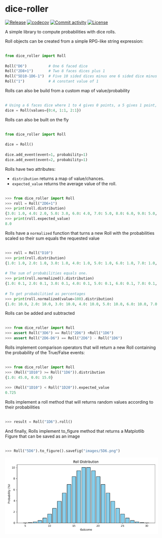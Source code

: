 # dice-roller

[![Release](https://img.shields.io/github/v/release/rguillon/dice-roller)](https://img.shields.io/github/v/release/rguillon/dice-roller)
[![codecov](https://codecov.io/gh/rguillon/dice-roller/branch/main/graph/badge.svg)](https://codecov.io/gh/rguillon/dice-roller)
[![Commit activity](https://img.shields.io/github/commit-activity/m/rguillon/dice-roller)](https://img.shields.io/github/commit-activity/m/rguillon/dice-roller)
[![License](https://img.shields.io/github/license/rguillon/dice-roller)](https://img.shields.io/github/license/rguillon/dice-roller)

A simple library to compute probabilities with dice rolls.


Roll objects can be created from a simple RPG-like string expression:

```python

from dice_roller import Roll

Roll("D6")          # One 6 faced dice
Roll("2D8+1")       # Two 8 faces dices plus 1
Roll("5D10-1D6-1")  # Five 10 sided dices minus one 6 sided dice minus 1
Roll("1")           # A constant value of 1

```

Rolls can also be build from a custom map of value/probability

```python

# Using a 6 faces dice where 1 to 4 gives 0 points, a 5 gives 1 point, a 6 gives 2 points
dice = Roll(values={0:4, 1:1, 2:1})


```


Rolls can also be built on the fly

```python

from dice_roller import Roll

dice = Roll()

dice.add_event(event=1, probability=1)
dice.add_event(event=2, probability=1)

```

Rolls have two attributes:
* `distribution` returns a map of value/chances.
* `expected_value` returns the average value of the roll.

```python

>>> from dice_roller import Roll
>>> roll = Roll("2D6+1")
>>> print(roll.distribution)
{3.0: 1.0, 4.0: 2.0, 5.0: 3.0, 6.0: 4.0, 7.0: 5.0, 8.0: 6.0, 9.0: 5.0, 10.0: 4.0, 11.0: 3.0, 12.0: 2.0, 13.0: 1.0}
>>> print(roll.expected_value)
8.0

```

Rolls have a `normalized` function that turns a new Roll with the probabilities scaled so their sum equals the requested value

```python

>>> roll = Roll("D10")
>>> print(roll.distribution)
{1.0: 1.0, 2.0: 1.0, 3.0: 1.0, 4.0: 1.0, 5.0: 1.0, 6.0: 1.0, 7.0: 1.0, 8.0: 1.0, 9.0: 1.0, 10.0: 1.0}

# The sum of probabilities equals one.
>>> print(roll.normalized().distribution)
{1.0: 0.1, 2.0: 0.1, 3.0: 0.1, 4.0: 0.1, 5.0: 0.1, 6.0: 0.1, 7.0: 0.1, 8.0: 0.1, 9.0: 0.1, 10.0: 0.1}

# To get probabilitied as percentages
>>> print(roll.normalized(value=100).distribution)
{1.0: 10.0, 2.0: 10.0, 3.0: 10.0, 4.0: 10.0, 5.0: 10.0, 6.0: 10.0, 7.0: 10.0, 8.0: 10.0, 9.0: 10.0, 10.0: 10.0}


```

Rolls can be added and subtracted

```python

>>> from dice_roller import Roll
>>> assert Roll("3D6") == Roll("2D6") +Roll("1D6")
>>> assert Roll("2D6-D6") == Roll("2D6") - Roll("1D6")

```

Rolls implement comparison operators that will return a new Roll containing the probability of the True/False events:


```python

>>> from dice_roller import Roll
>>> (Roll("1D10") >= Roll("1D6")).distribution
{1.0: 45.0, 0.0: 15.0}

>>> (Roll("1D10") < Roll("1D20")).expected_value
0.725

```

Rolls implement a roll method that will returns random values according to their probabilities

```python

>>> result = Roll("1D6").roll()

```

And finally, Rolls implement to_figure method that returns a Matplotlib Figure that can be saved as an image

```python

>>> Roll("5D6").to_figure().savefig("images/5D6.png")

```

![5D6](images/5D6.png "5D6")
